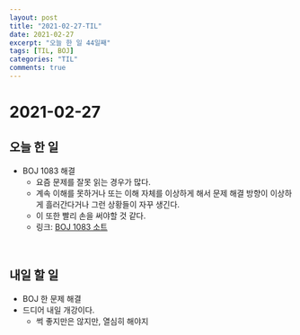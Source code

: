 ```yaml
---
layout: post
title: "2021-02-27-TIL"
date: 2021-02-27
excerpt: "오늘 한 일 44일째"
tags: [TIL, BOJ]
categories: "TIL"
comments: true
---
```


# 2021-02-27

## 오늘 한 일    
- BOJ 1083 해결
    - 요즘 문제를 잘못 읽는 경우가 많다.
    - 계속 이해를 못하거나 또는 이해 자체를 이상하게 해서 문제 해결 방향이 이상하게 흘러간다거나 그런 상황들이 자꾸 생긴다.
    - 이 또한 빨리 손을 써야할 것 같다.
    - 링크: [BOJ 1083 소트](https://l-zzu-h.tistory.com/entry/BOJ-1083%EC%86%8C%ED%8A%B8)

<br>

## 내일 할 일
- BOJ 한 문제 해결
- 드디어 내일 개강이다.
    - 썩 좋지만은 않지만, 열심히 해야지